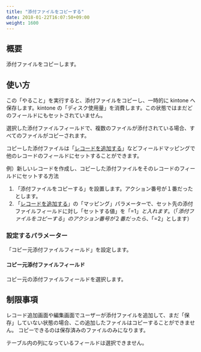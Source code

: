 ```yaml
---
title: "添付ファイルをコピーする"
date: 2018-01-22T16:07:50+09:00
weight: 1600
---
```


## 概要

添付ファイルをコピーします。

## 使い方

この「やること」を実行すると、添付ファイルをコピーし、一時的に kintone へ保存します。kintone の「ディスク使用量」を消費します。この状態ではまだどのフィールドにもセットされていません。

選択した添付ファイルフィールドで、複数のファイルが添付されている場合、すべてのファイルがコピーされます。

コピーした添付ファイルは「[レコードを追加する](../../record/insert_record/)」などフィールドマッピングで他のレコードのフィールドにセットすることができます。

例）新しいレコードを作成し、コピーした添付ファイルをそのレコードのフィールドにセットする方法

1. 「添付ファイルをコピーする」を設置します。アクション番号が１番だったとします。
2. 「[レコードを追加する](../../record/insert_record/)」の「マッピング」パラメーターで、セット先の添付ファイルフィールドに対し「セットする値」を「=$1」と入れます。（「添付ファイルをコピーする」のアクション番号が２番だったら、「=$2」とします）


### 設定するパラメーター

「コピー元添付ファイルフィールド」を設定します。

#### コピー元添付ファイルフィールド

コピー元の添付ファイルフィールドを選択します。

## 制限事項

レコード追加画面や編集画面でユーザーが添付ファイルを追加して、まだ「保存」していない状態の場合、この追加したファイルはコピーすることができません。
コピーできるのは保存済みのファイルのみになります。

テーブル内の列になっているフィールドは選択できません。
